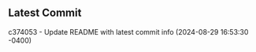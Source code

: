 
## Latest Commit
c374053 - Update README with latest commit info (2024-08-29 16:53:30 -0400) <Yunxi-Zhou>
